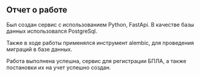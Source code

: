 ## Отчет о работе

Был создан сервис с использованием Python, FastApi.
В качестве базы данных использовался PostgreSql. 

Также в ходе работы применялся инструмент alembic, для проведения миграций в 
базе данных. 

Работа выполнена успешна, сервис для регистрации БПЛА, а также постановки их на 
учет успешно создан.


